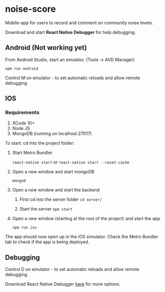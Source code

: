 # noise-score
Mobile-app for users to record and comment on community noise levels.

Download and start **React Native Debugger** for help debugging.

## Android (Not working yet)
From Android Studio, start an emulator. (Tools -> AVD Manager)

``` 
npm run android
```
Control M on emulator - to set automatic reloads and allow remote debugging


## IOS 
### Requirements
1. XCode 10+
1. Node JS 
1. MongoDB (running on localhost:27017)

To start: cd into the project folder: 

1. Start Metro Bundler
    
    ```react-native start``` or ```react-native start --reset-cache```
1. Open a new window and start mongoDB
  
    ```mongod```
1. Open a new window and start the backend 
    
    1. First cd into the server folder ```cd server/```
    
    1. Start the server ```npm start```
1. Open a new window (starting at the root of the project) and start the app
    
    ```npm run ios```


The app should now open up in the iOS simulator. Check the Metro Bundler tab to check if the app is being deployed. 
     

## Debugging
Control D on emulator - to set automatic reloads and allow remote debugging.

Download React Native Debugger [here](https://github.com/jhen0409/react-native-debugger) for more options. 

